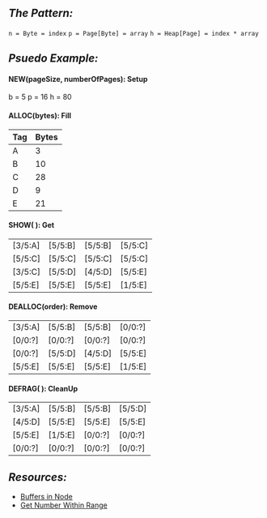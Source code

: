 ## _The Pattern:_
`n = Byte = index`
`p = Page[Byte] = array`
`h = Heap[Page] = index * array`

## _Psuedo Example:_

#### NEW(pageSize, numberOfPages): Setup
b = 5
p = 16
h = 80

#### ALLOC(bytes): Fill
|Tag|Bytes|
|-|-|
|A|3|
|B|10|
|C|28|
|D|9|
|E|21|

#### SHOW( ): Get
|||||
|-|-|-|-|
| [3/5:A] | [5/5:B] | [5/5:B] | [5/5:C] |
| [5/5:C] | [5/5:C] | [5/5:C] | [5/5:C] |
| [3/5:C] | [5/5:D] | [4/5:D] | [5/5:E] |
| [5/5:E] | [5/5:E] | [5/5:E] | [1/5:E] |

#### DEALLOC(order): Remove
|||||
|-|-|-|-|
| [3/5:A] | [5/5:B] | [5/5:B] | [0/0:?] |
| [0/0:?] | [0/0:?] | [0/0:?] | [0/0:?] |
| [0/0:?] | [5/5:D] | [4/5:D] | [5/5:E] |
| [5/5:E] | [5/5:E] | [5/5:E] | [1/5:E] |

#### DEFRAG( ): CleanUp
|||||
|-|-|-|-|
| [3/5:A] | [5/5:B] | [5/5:B] | [5/5:D] |
| [4/5:D] | [5/5:E] | [5/5:E] | [5/5:E] |
| [5/5:E] | [1/5:E] | [0/0:?] | [0/0:?] |
| [0/0:?] | [0/0:?] | [0/0:?] | [0/0:?] |

## _Resources:_
- [Buffers in Node]('https://nodejs.org/api/buffer.html')
- [Get Number Within Range]('https://developer.mozilla.org/en-US/docs/Web/JavaScript/Reference/Global_Objects/Math/random#getting_a_random_number_between_two_values')